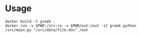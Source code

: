 
# Usage
````shell
docker build -t greek .
docker run -v $PWD:/src:ro -v $PWD/out:/out -it greek python /src/main.py "/src/data/file.doc" /out
````

